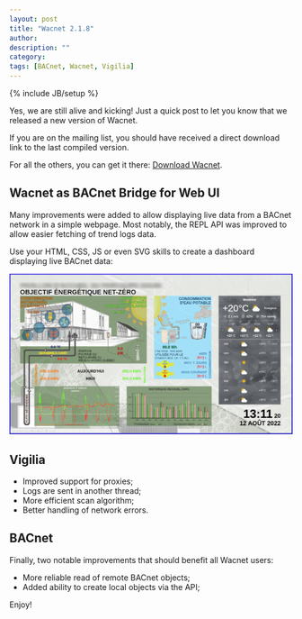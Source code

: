 ```yaml
---
layout: post
title: "Wacnet 2.1.8"
author:
description: ""
category:
tags: [BACnet, Wacnet, Vigilia]
---
```

{% include JB/setup %}

Yes, we are still alive and kicking!
Just a quick post to let you know that we released a new version of Wacnet.

If you are on the mailing list, you should have received a direct download link to the last compiled version.

For all the others, you can get it there:
[Download Wacnet](https://hvac.io/docs/wacnet).

## Wacnet as BACnet Bridge for Web UI

Many improvements were added to allow displaying live data from a BACnet network in a simple webpage.
Most notably, the REPL API was improved to allow easier fetching of trend logs data.

Use your HTML, CSS, JS or even SVG skills to create a dashboard displaying live BACnet data:

![BACnet webpage](/images/wacnet-218/bacnet-webpage.png "BACnet webpage")


## Vigilia

- Improved support for proxies;
- Logs are sent in another thread;
- More efficient scan algorithm;
- Better handling of network errors.


## BACnet

Finally, two notable improvements that should benefit all Wacnet users:

- More reliable read of remote BACnet objects;
- Added ability to create local objects via the API;

Enjoy!
